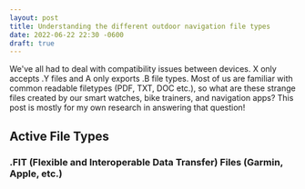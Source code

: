 ```yaml
---
layout: post
title: Understanding the different outdoor navigation file types
date: 2022-06-22 22:30 -0600
draft: true
---
```


We've all had to deal with compatibility issues between devices. X only accepts .Y files and A only exports .B file types. Most of us are familiar with common readable filetypes (PDF, TXT, DOC etc.), so what are these strange files created by our smart watches, bike trainers, and navigation apps? This post is mostly for my own research in answering that question!

## Active File Types



### .FIT (Flexible and Interoperable Data Transfer) Files (Garmin, Apple, etc.)

